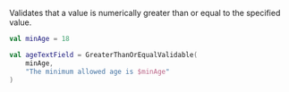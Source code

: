Validates that a value is numerically greater than or equal to the specified value.

```kotlin  
val minAge = 18

val ageTextField = GreaterThanOrEqualValidable(
    minAge,
    "The minimum allowed age is $minAge"
)
```